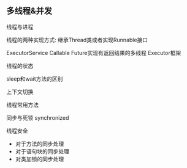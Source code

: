 
## 多线程&并发

线程与进程

线程的两种实现方式: 继承Thread类或者实现Runnable接口

ExecutorService Callable Future实现有返回结果的多线程 Executor框架

线程的状态

sleep和wait方法的区别

上下文切换

线程常用方法

同步与死锁 synchronized


线程安全

 + 对于方法的同步处理
 + 对于语句块的同步处理
 + 对类加锁的同步处理

